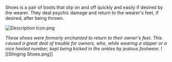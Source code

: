 Shoes is a pair of boots that slip on and off quickly and easily if desired by the wearer. They deal psychic damage and return to the wearer's feet, if desired, after being thrown.

![Description Icon.png](https://bg3.wiki/w/images/thumb/5/5b/Description_Icon.png/24px-Description_Icon.png)

*These shoes were formerly enchanted to return to their owner's feet. This caused a great deal of trouble for owners, who, while wearing a slipper or a nice heeled number, kept being kicked in the ankles by jealous footwear.*
![[Slinging Shoes.png]]